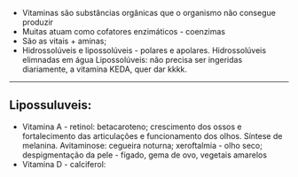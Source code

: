 - Vitaminas são substâncias orgânicas que o organismo não consegue produzir 
- Muitas atuam como cofatores enzimáticos - coenzimas
- São as vitais + aminas; 
- Hidrossolúveis e lipossolúveis - polares e apolares. 
Hidrossolúveis elimnadas em água
Lipossolúveis: não precisa ser ingeridas diariamente, a vitamina KEDA, quer dar kkkk. 

---
## Lipossuluveis:

- Vitamina A - retinol: betacaroteno; crescimento dos ossos e fortalecimento das articulações e funcionamento dos olhos. Síntese de melanina. Avitaminose: cegueira noturna; xeroftalmia - olho seco; despigmentação da pele - fígado, gema de ovo, vegetais amarelos
- Vitamina D - calciferol: 

